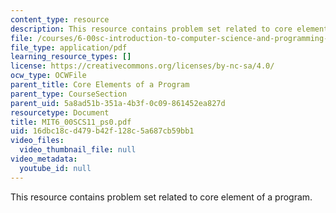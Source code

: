 ```yaml
---
content_type: resource
description: This resource contains problem set related to core element of a program.
file: /courses/6-00sc-introduction-to-computer-science-and-programming-spring-2011/16dbc18cd479b42f128c5a687cb59bb1_MIT6_00SCS11_ps0.pdf
file_type: application/pdf
learning_resource_types: []
license: https://creativecommons.org/licenses/by-nc-sa/4.0/
ocw_type: OCWFile
parent_title: Core Elements of a Program
parent_type: CourseSection
parent_uid: 5a8ad51b-351a-4b3f-0c09-861452ea827d
resourcetype: Document
title: MIT6_00SCS11_ps0.pdf
uid: 16dbc18c-d479-b42f-128c-5a687cb59bb1
video_files:
  video_thumbnail_file: null
video_metadata:
  youtube_id: null
---
```

This resource contains problem set related to core element of a program.